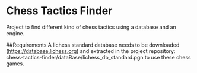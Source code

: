# Chess Tactics Finder

Project to find different kind of chess tactics using a database and an engine.

##Requirements
A lichess standard database needs to be downloaded (https://database.lichess.org) and extracted in the project repository: chess-tactics-finder/dataBase/lichess_db_standard.pgn to use these chess games.
